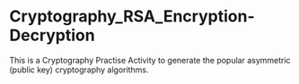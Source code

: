 # Cryptography_RSA_Encryption-Decryption
This is a Cryptography Practise Activity to generate the popular asymmetric (public key) cryptography algorithms. 
